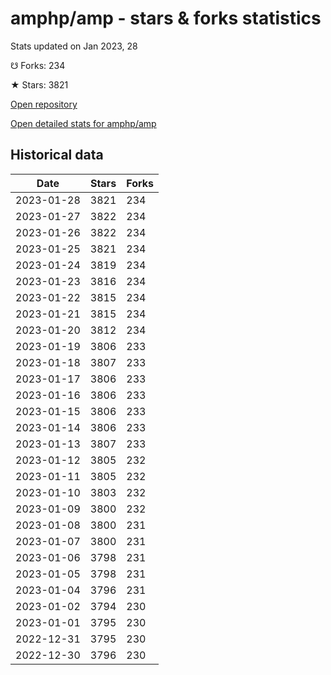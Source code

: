 # amphp/amp - stars & forks statistics

Stats updated on Jan 2023, 28

☋ Forks: 234

★ Stars: 3821

[Open repository](https://github.com/amphp/amp)

[Open detailed stats for amphp/amp](https://reviewgithub.com/rep/amphp/amp)

## Historical data
| Date | Stars | Forks |
|------|-------|-------|
| 2023-01-28 | 3821 | 234 | 
| 2023-01-27 | 3822 | 234 | 
| 2023-01-26 | 3822 | 234 | 
| 2023-01-25 | 3821 | 234 | 
| 2023-01-24 | 3819 | 234 | 
| 2023-01-23 | 3816 | 234 | 
| 2023-01-22 | 3815 | 234 | 
| 2023-01-21 | 3815 | 234 | 
| 2023-01-20 | 3812 | 234 | 
| 2023-01-19 | 3806 | 233 | 
| 2023-01-18 | 3807 | 233 | 
| 2023-01-17 | 3806 | 233 | 
| 2023-01-16 | 3806 | 233 | 
| 2023-01-15 | 3806 | 233 | 
| 2023-01-14 | 3806 | 233 | 
| 2023-01-13 | 3807 | 233 | 
| 2023-01-12 | 3805 | 232 | 
| 2023-01-11 | 3805 | 232 | 
| 2023-01-10 | 3803 | 232 | 
| 2023-01-09 | 3800 | 232 | 
| 2023-01-08 | 3800 | 231 | 
| 2023-01-07 | 3800 | 231 | 
| 2023-01-06 | 3798 | 231 | 
| 2023-01-05 | 3798 | 231 | 
| 2023-01-04 | 3796 | 231 | 
| 2023-01-02 | 3794 | 230 | 
| 2023-01-01 | 3795 | 230 | 
| 2022-12-31 | 3795 | 230 | 
| 2022-12-30 | 3796 | 230 | 

